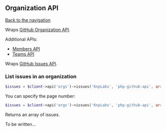 ## Organization API
[Back to the navigation](README.md)

Wraps [GitHub Organization API](http://developer.github.com/v3/orgs/).

Additional APIs:
* [Members API](organization/members.md)
* [Teams API](organization/teams.md)


Wraps [GitHub Issues API](https://developer.github.com/v3/issues/).

### List issues in an organization

```php
$issues = $client->api('orgs')->issues('KnpLabs', 'php-github-api', array('state' => 'open'));
```
You can specify the page number:

```php
$issues = $client->api('orgs')->issues('KnpLabs', 'php-github-api', array('state' => 'open'), 2);
```

Returns an array of issues.



To be written...
